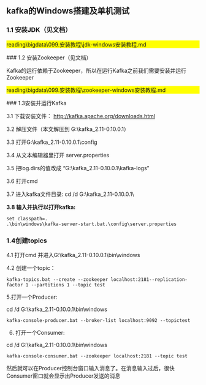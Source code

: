 ## kafka的Windows搭建及单机测试

### 1.1 安装JDK（见文档）

<p style="background-color: yellow;">reading\bigdata\099.安装教程\jdk-windows安装教程.md</p>
### 1.2 安装Zookeeper（见文档）

Kafka的运行依赖于Zookeeper，所以在运行Kafka之前我们需要安装并运行Zookeeper

<p style="background-color: yellow;">reading\bigdata\099.安装教程\zookeeper-windows安装教程.md</p>
### 1.3安装并运行Kafka

3.1 下载安装文件： http://kafka.apache.org/downloads.html

3.2 解压文件（本文解压到 G:\kafka_2.11-0.10.0.1）

3.3 打开G:\kafka_2.11-0.10.0.1\config

3.4 从文本编辑器里打开 server.properties

3.5 把log.dirs的值改成 “G:\kafka_2.11-0.10.0.1\kafka-logs”

3.6 打开cmd

3.7 进入kafka文件目录: cd /d G:\kafka_2.11-0.10.0.1\

**3.8 输入并执行以打开kafka:**

```
set classpath=.
.\bin\windows\kafka-server-start.bat.\config\server.properties
```

### 1.4创建topics

4.1 打开cmd 并进入G:\kafka_2.11-0.10.0.1\bin\windows

4.2 创建一个topic：

```
kafka-topics.bat --create --zookeeper localhost:2181--replication-factor 1 --partitions 1 --topic test 
```

5.打开一个Producer:

cd /d G:\kafka_2.11-0.10.0.1\bin\windows

```
kafka-console-producer.bat --broker-list localhost:9092 --topictest
```

6. 打开一个Consumer:

cd /d G:\kafka_2.11-0.10.0.1\bin\windows

```
kafka-console-consumer.bat --zookeeper localhost:2181 --topic test
```

然后就可以在Producer控制台窗口输入消息了。在消息输入过后，很快Consumer窗口就会显示出Producer发送的消息
